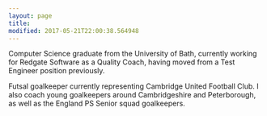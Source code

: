 ```yaml
---
layout: page
title: 
modified: 2017-05-21T22:00:38.564948
---
```


Computer Science graduate from the University of Bath, currently working for Redgate Software as a Quality Coach, having moved from a Test Engineer position previously.

Futsal goalkeeper currently representing Cambridge United Football Club. I also coach young goalkeepers around Cambridgeshire and Peterborough, as well as the England PS Senior squad goalkeepers.

